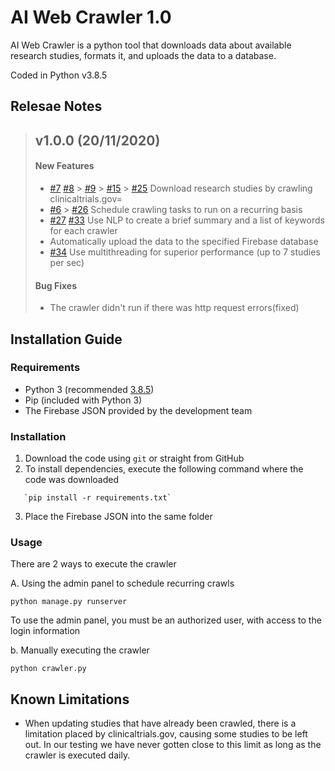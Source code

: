 # AI Web Crawler 1.0

AI Web Crawler is a python tool that downloads data about available research studies, formats it, and uploads the data to a database.

Coded in Python v3.8.5

## Relesae Notes

> ## v1.0.0 (20/11/2020)
>
> #### New Features
>
> - [#7](https://github.com/alexhan46/studyfind-ai-web-crawle/issues/7)
>   [#8](https://github.com/alexhan46/studyfind-ai-web-crawle/issues/8) > [#9](https://github.com/alexhan46/studyfind-ai-web-crawle/issues/9) > [#15](https://github.com/alexhan46/studyfind-ai-web-crawle/issues/15) > [#25](https://github.com/alexhan46/studyfind-ai-web-crawle/issues/25)
>   Download research studies by crawling clinicaltrials.gov=
> - [#6](https://github.com/alexhan46/studyfind-ai-web-crawle/issues/6) > [#26](https://github.com/alexhan46/studyfind-ai-web-crawle/issues/26)
>   Schedule crawling tasks to run on a recurring basis
> - [#27](https://github.com/alexhan46/studyfind-ai-web-crawle/issues/27)
>   [#33](https://github.com/alexhan46/studyfind-ai-web-crawle/issues/33)
>   Use NLP to create a brief summary and a list of keywords for each crawler
> - Automatically upload the data to the specified Firebase database
> - [#34](https://github.com/alexhan46/studyfind-ai-web-crawle/issues/34)
>   Use multithreading for superior performance (up to 7 studies per sec)
>
> #### Bug Fixes
>
> - The crawler didn't run if there was http request errors(fixed)

## Installation Guide

### Requirements

- Python 3 (recommended [3.8.5](https://www.python.org/downloads/release/python-385/))
- Pip (included with Python 3)
- The Firebase JSON provided by the development team

### Installation

1. Download the code using `git` or straight from GitHub
2. To install dependencies, execute the following command where the code was downloaded

```
   `pip install -r requirements.txt`
```

3. Place the Firebase JSON into the same folder

### Usage

There are 2 ways to execute the crawler

A. Using the admin panel to schedule recurring crawls

```
python manage.py runserver
```

To use the admin panel, you must be an authorized user, with access to the login information

b. Manually executing the crawler

```
python crawler.py
```

## Known Limitations

- When updating studies that have already been crawled, there is a limitation placed by clinicaltrials.gov, causing some studies to be left out. In our testing we have never gotten close to this limit as long as the crawler is executed daily.
